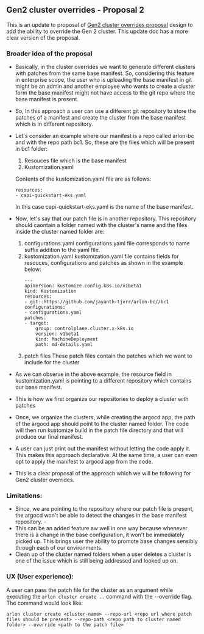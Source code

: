## Gen2 cluster overrides - Proposal 2
This is an update to proposal of [Gen2 cluster overrides proposal](https://github.com/arlonproj/arlon/blob/private/main/jayanth-reddy/overrides-doc/docs/overrides_proposal.md) design to add the ability to override the Gen 2 cluster. This update doc has a more clear version of the proposal.

### Broader idea of the proposal

- Basically, in the cluster overrides we want to generate different clusters with patches from the same base manifest. So, considering this feature in enterprise scope, the user who is uploading the base manifest in git might be an admin and another employee who wants to create a cluster form the base manifest might not have access to the git repo where the base manifest is present. 
- So, In this approach a user can use a different git repository to store the patches of a manifest and create the cluster from the base manifest which is in different repository.
- Let's consider an example where our manifest is a repo called arlon-bc and with the repo path bc1. So, these are the files which will be present in bc1 folder:
  1. Resouces file which is the base manifest
  2. Kustomization.yaml

    Contents of the kustomization.yaml file are as follows:

    ```
    resources:
    - capi-quickstart-eks.yaml
    ```

    In this case capi-quickstart-eks.yaml is the name of the base manifest.

- Now, let's say that our patch file is in another repository. This repository should caontain a folder named with the cluster's name and the files inside the cluster named folder are:
  
  1.  configurations.yaml
        configurations.yaml file corresponds to name suffix addition to the yaml file.
  2.  kustomization.yaml
        kustomization.yaml file contains fields for resouces, configurations and patches as shown in the example below:
        ```
        ---
        apiVersion: kustomize.config.k8s.io/v1beta1
        kind: Kustomization
        resources:
        - git::https://github.com/jayanth-tjvrr/arlon-bc//bc1
        configurations:
        - configurations.yaml
        patches:
        - target:
            group: controlplane.cluster.x-k8s.io
            version: v1beta1
            kind: MachineDeployment
            path: md-details.yaml

        ```
  3.  patch files
        These patch files contain the patches which we want to include for the cluster

- As we can observe in the above example, the resource field in kustomization.yaml is pointing to a different repository which contains our base manifest.

- This is how we first organize our repositories to deploy a cluster with patches
- Once, we organize the clusters, while creating the argocd app, the path of the argocd app should point to the cluster named folder. The code will then run kustomize build in the patch file directory and that will produce our final manifest.
- A user can just print out the manifest without letting the code apply it. This makes this approach declarative. At the same time, a user can even opt to apply the manifest to argocd app from the code.
- This is a clear proposal of the approach which we will be following for Gen2 cluster overrides.

### Limitations:

- Since, we are pointing to the repository where our patch file is present, the argocd won't be able to detect the changes in the base manifest repository. -
- This can be an added feature aw well in one way because whenever there is a change in the base configuration, it won't be immediately picked up. This brings user the ability to promote base changes sensibly through each of our environments.
- Clean up of the cluster named folders when a user deletes a cluster is one of the issue which is still being addressed and looked up on.

### UX (User experience):

A user can pass the patch file for the cluster as an argument while executing the `arlon cluster create ..` command with the --override flag. The command would look like:

`arlon cluster create <cluster-name> --repo-url <repo url where patch files should be present> --repo-path <repo path to cluster named folder> --override <path to the patch file>` 